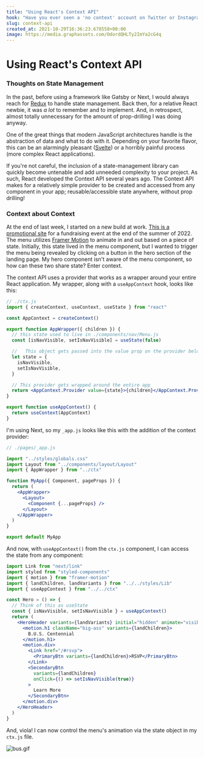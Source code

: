 ```yaml
---
title: "Using React's Context API"
hook: "Have you ever seen a 'no context' account on Twitter or Instagram? Unfortunately, this post probably isn't as exciting as one of those, but there may be a few (unintentional) laughs involved. I just learned about React's context api and, man, is it great."
slug: context-api
created_at: 2021-10-29T16:36:23.678558+00:00
image: https://media.graphassets.com/OdordQHLTy2ImYa2cG4q
---
```


# Using React's Context API

### Thoughts on State Management

In the past, before using a framework like Gatsby or Next, I would always reach for [Redux](https://redux.js.org/) to handle state management. Back then, for a relative React newbie, it was _a lot_ to remember and to implement. And, in retrospect, almost totally unnecessary for the amount of prop-drilling I was doing anyway.

One of the great things that modern JavaScript architectures handle is the abstraction of data and what to do with it. Depending on your favorite flavor, this can be an alarmingly pleasant ([Svelte](https://svelte.dev/)) or a horribly painful process (more complex React applications).

If you're not careful, the inclusion of a state-management library can quickly become untenable and add unneeded complexity to your project. As such, React developed the Context API several years ago. The Context API makes for a relatively simple provider to be created and accessed from any component in your app; reusable/accessible state anywhere, without prop drilling!

### Context about Context

At the end of last week, I started on a new build at work. [This is a promotional site](https://bus-cent.vercel.app/) for a fundraising event at the end of the summer of 2022. The menu utilizes [Framer Motion](https://www.framer.com/motion/) to animate in and out based on a piece of state. Initially, this state lived in the menu component, but I wanted to trigger the menu being revealed by clicking on a button in the hero section of the landing page. My hero component isn't aware of the menu component, so how can these two share state? Enter context.

The context API uses a provider that works as a wrapper around your entire React application. My wrapper, along with a `useAppContext` hook, looks like this:

```jsx
// ./ctx.js
import { createContext, useContext, useState } from "react"

const AppContext = createContext()

export function AppWrapper({ children }) {
  // this state used to live in ./components/nav/Menu.js
  const [isNavVisible, setIsNavVisible] = useState(false)

  //   This object gets passed into the value prop on the provider below
  let state = {
    isNavVisible,
    setIsNavVisible,
  }

  // This provider gets wrapped around the entire app
  return <AppContext.Provider value={state}>{children}</AppContext.Provider>
}

export function useAppContext() {
  return useContext(AppContext)
}
```

I'm using Next, so my `_app.js` looks like this with the addition of the context provider:

```jsx
// ./pages/_app.js

import "../styles/globals.css"
import Layout from "../components/layout/Layout"
import { AppWrapper } from "../ctx"

function MyApp({ Component, pageProps }) {
  return (
    <AppWrapper>
      <Layout>
        <Component {...pageProps} />
      </Layout>
    </AppWrapper>
  )
}

export default MyApp
```

And now, with `useAppContext()` from the `ctx.js` component, I can access the state from any component:

```jsx
import Link from "next/link"
import styled from "styled-components"
import { motion } from "framer-motion"
import { landChildren, landVariants } from "../../styles/Lib"
import { useAppContext } from "../../ctx"

const Hero = () => {
  // Think of this as useState
  const { isNavVisible, setIsNavVisible } = useAppContext()
  return (
    <HeroHeader variants={landVariants} initial="hidden" animate="visible">
      <motion.h1 className="big-ass" variants={landChildren}>
        B.U.S. Centennial
      </motion.h1>
      <motion.div>
        <Link href="/#rsvp">
          <PrimaryBtn variants={landChildren}>RSVP</PrimaryBtn>
        </Link>
        <SecondaryBtn
          variants={landChildren}
          onClick={() => setIsNavVisible(true)}
        >
          Learn More
        </SecondaryBtn>
      </motion.div>
    </HeroHeader>
  )
}
```

And, viola! I can now control the menu's animation via the state object in my `ctx.js` file.

![bus.gif](https://media.graphcms.com/KmC2JzIDTihqv1lTHpRg)

